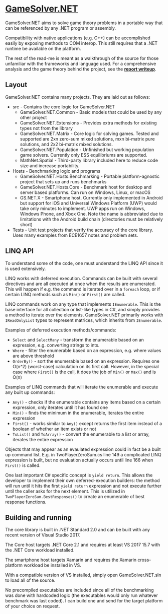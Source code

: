 # [GameSolver.NET](GameSolver.pdf)

GameSolver.NET aims to solve game theory problems in a portable way that can be referenced by any .NET program or assembly.

Compatibility with native applications (e.g. C++) can be accomplished easily by exposing methods to COM interop. This still requires that a .NET runtime be available on the platform.

The rest of the read-me is meant as a walkthrough of the source for those unfamiliar with the frameworks and language used. For a comprehensive analysis and the game theory behind the project, see the **[report writeup](GameSolver.pdf)**.

## Layout

GameSolver.NET contains many projects. They are laid out as follows:

* src - Contains the core logic for GameSolver.NET
  * GameSolver.NET.Common - Basic models that could be used by any other project
  * GameSolver.NET.Extensions - Provides extra methods for existing types not from the library
  * GameSolver.NET.Matrix - Core logic for solving games. Tested and supported are 2xn zero-sum mixed solutions, mxn bi-matrix pure solutions, and 2x2 bi-matrix mixed solutions.
  * GameSolver.NET.Population - Unfinished but working population game solvers. Currently only ESS equilibriums are supported.
  * MathNet.Spatial - Third-party library included here to reduce code size and increase portability.
* Hosts - Benchmarking logic and programs
  * GameSolver.NET.Hosts.Benchmarking - Portable platform-agnostic project that sets up and runs benchmarks
  * GameSolver.NET.Hosts.Core - Benchmark host for desktop and server based platforms. Can run on Windows, Linux, or macOS
  * GS.NET.X - Smartphone host. Currently only implemented in Android but support for iOS and Universal Windows Platform (UWP) would take only minutes to implement. UWP apps run on Windows, Windows Phone, and Xbox One. Note the name is abbreviated due to limitations with the Android build chain (directories must be relatively short)
* Tests - Unit test projects that verify the accuracy of the core library. Uses many examples from ECE1657 notes and problem sets. 

## LINQ API

To understand some of the code, one must understand the LINQ API since it is used extensively. 

LINQ works with deferred execution. Commands can be built with several directives and are all executed at once when the results are enumerated. This will happen if e.g. the command is iterated over in a `foreach` loop, or if certain LINQ methods such as `Min()` or `First()` are called.

LINQ commands work on any type that implements `IEnumerable`. This is the base interface for all collection or list-like types in C#, and simply provides a method to iterate over the elements. GameSolver.NET primarily works with `IReadOnlyList` types to represent matrices, which inherits from `IEnumerable`. 

Examples of deferred execution methods/commands:

* `Select` and `SelectMany` - transform the enumerable based on an expression, e.g. converting strings to ints.
* `Where` - filter the enumerable based on an expression, e.g. where values are above threshold
* `OrderBy()` - sort the enumerable based on an expression. Requires one O(n^2) (worst-case) calculation on its first call. However, in the special case where `First()` is the call, it does the job of `Min()` or `Max()` and is O(n)

Examples of LINQ commands that will iterate the enumerable and execute any built up commands:

* `Any()` - checks if the enumerable contains any items based on a certain expression, only iterates until it has found one
* `Min()` - finds the minimum in the enumerable, iterates the entire expression
* `First()` - works similar to `Any()` except returns the first item instead of a boolean of whether an item exists or not
* `ToList()` and `ToArray()` - convert the enumerable to a list or array, iterates the entire expression

Objects that may appear as an evaulated expression could in fact be a built up command list. E.g. in TwoPlayerZeroSum.cs line 149 a complicated LINQ expression is built, but no evaluation actually occurs until line 166 when `First()` is called.

One last important C# specific concept is `yield return`. This allows the developer to implement their own deferred-execution builders: the method will run until it hits the first `yield return` expression and not execute further until the caller asks for the next element. This is utilized in `TwoPlayerZeroSum.BestResponses()` to create an enumerable of best response functions.

## Building and running

The core library is built in .NET Standard 2.0 and can be built with any recent version of Visual Studio 2017.

The Core host targets .NET Core 2.1 and requires at least VS 2017 15.7 with the .NET Core workload installed.

The smartphone host targets Xamarin and requires the Xamarin cross-platform workload be installed in VS. 

With a compatible version of VS installed, simply open GameSolver.NET.sln to load all of the source.

No precompiled executables are included since all of the benchmarking was done with hardcoded logic (the executables would only run whatever benchmark was last coded). I can build one and send for the target platform of your choice on request.
